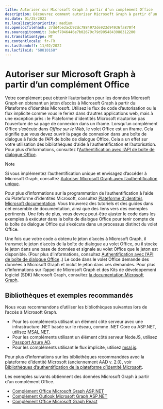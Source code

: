 ```yaml
---
title: Autoriser sur Microsoft Graph à partir d’un complément Office
description: Découvrez comment autoriser Microsoft Graph à partir d’un complément Office.
ms.date: 01/25/2022
ms.localizationpriority: medium
ms.openlocfilehash: 37dd4be3acb92dc7884972de923d94936fa870f4
ms.sourcegitcommit: 3abcf7046446e7b02679c79d9054843088312200
ms.translationtype: MT
ms.contentlocale: fr-FR
ms.lasthandoff: 11/02/2022
ms.locfileid: "68810168"
---
```

# <a name="authorize-to-microsoft-graph-from-an-office-add-in"></a>Autoriser sur Microsoft Graph à partir d’un complément Office

Votre complément peut obtenir l’autorisation pour les données Microsoft Graph en obtenant un jeton d’accès à Microsoft Graph à partir du Plateforme d'identités Microsoft. Utilisez le flux de code d’autorisation ou le flux implicite comme vous le feriez dans d’autres applications web, mais à une exception près : le Plateforme d'identités Microsoft n’autorise pas l’ouverture de sa page de connexion dans un iframe. Lorsqu’un complément Office s’exécute dans *Office sur le Web*, le volet Office est un iframe. Cela signifie que vous devez ouvrir la page de connexion dans une boîte de dialogue à l’aide de l’API de boîte de dialogue Office. Cela a un effet sur votre utilisation des bibliothèques d’aide à l’authentification et l’autorisation. Pour plus d’informations, consultez l'[Authentification avec l’API de boîte de dialogue Office](auth-with-office-dialog-api.md).

> [!NOTE]
> Si vous implémentez l’authentification unique et envisagez d’accéder à Microsoft Graph, consultez [Autoriser Microsoft Graph avec l’authentification unique](authorize-to-microsoft-graph.md).

Pour plus d’informations sur la programmation de l’authentification à l’aide du Plateforme d'identités Microsoft, consultez [Plateforme d'identités Microsoft documentation](/azure/active-directory/develop). Vous trouverez des tutoriels et des guides dans cet ensemble de documentation, ainsi que des liens vers des exemples pertinents. Une fois de plus, vous devrez peut-être ajuster le code dans les exemples à exécuter dans la boîte de dialogue Office pour tenir compte de la boîte de dialogue Office qui s’exécute dans un processus distinct du volet Office.

Une fois que votre code a obtenu le jeton d’accès à Microsoft Graph, il transmet le jeton d’accès de la boîte de dialogue au volet Office, ou il stocke le jeton dans une base de données et signale au volet Office que le jeton est disponible. (Pour plus d’informations, consultez [Authentification avec l’API de boîte de dialogue Office](auth-with-office-dialog-api.md) .) Le code dans le volet Office demande des données à Microsoft Graph et inclut le jeton dans ces demandes. Pour plus d’informations sur l’appel de Microsoft Graph et des Kits de développement logiciel (SDK) Microsoft Graph, consultez [la documentation Microsoft Graph](/graph/).

## <a name="recommended-libraries-and-samples"></a>Bibliothèques et exemples recommandés

Nous vous recommandons d’utiliser les bibliothèques suivantes lors de l’accès à Microsoft Graph.

- Pour les compléments utilisant un élément côté serveur avec une infrastructure .NET basée sur le réseau, comme .NET Core ou ASP.NET, utilisez [MSAL.NET](https://github.com/AzureAD/microsoft-authentication-library-for-dotnet/wiki#conceptual-documentation).
- Pour les compléments utilisant un élément côté serveur NodeJS, utilisez [Passport Azure AD](https://github.com/AzureAD/passport-azure-ad).
- Pour les compléments utilisant le flux implicite, utilisez [msal.js](https://github.com/AzureAD/microsoft-authentication-library-for-js/wiki).

Pour plus d’informations sur les bibliothèques recommandées avec la plateforme d’identité Microsoft (anciennement AAD v. 2.0), voir [Bibliothèques d’authentification de la plateforme d’identité Microsoft](/azure/active-directory/develop/reference-v2-libraries).

Les exemples suivants obtiennent des données Microsoft Graph à partir d’un complément Office.

- [Complément Office Microsoft Graph ASP.NET](https://github.com/OfficeDev/Office-Add-in-samples/tree/main/Samples/auth/Office-Add-in-Microsoft-Graph-ASPNET)
- [Complément Outlook Microsoft Graph ASP.NET](https://github.com/OfficeDev/Office-Add-in-samples/tree/main/Samples/auth/Outlook-Add-in-Microsoft-Graph-ASPNET)
- [Complément Office Microsoft Graph React](https://github.com/OfficeDev/Office-Add-in-samples/tree/main/Samples/auth/Office-Add-in-Microsoft-Graph-React)
